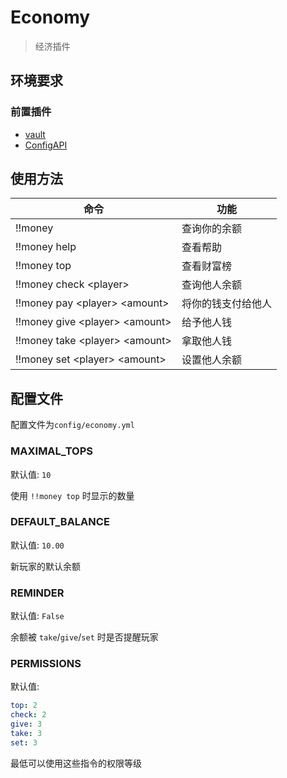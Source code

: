 <!-- markdownlint-disable-file MD033 -->
# Economy

> 经济插件

## 环境要求

### 前置插件

- [vault](https://github.com/AnzhiZhang/MCDReforgedPlugins/tree/master/Archive/vault)
- [ConfigAPI](https://github.com/MCDReforged/ConfigAPI)

## 使用方法

| 命令 | 功能 |
|---|---|
| !!money | 查询你的余额 |
| !!money help | 查看帮助 |
| !!money top | 查看财富榜 |
| !!money check \<player> | 查询他人余额 |
| !!money pay \<player> \<amount> | 将你的钱支付给他人 |
| !!money give \<player> \<amount> | 给予他人钱 |
| !!money take \<player> \<amount> | 拿取他人钱 |
| !!money set \<player> \<amount> | 设置他人余额 |

## 配置文件

配置文件为`config/economy.yml`

### MAXIMAL_TOPS

默认值: `10`

使用 `!!money top` 时显示的数量

### DEFAULT_BALANCE

默认值: `10.00`

新玩家的默认余额

### REMINDER

默认值: `False`

余额被 `take`/`give`/`set` 时是否提醒玩家

### PERMISSIONS

默认值:

```yaml
top: 2
check: 2
give: 3
take: 3
set: 3
```

最低可以使用这些指令的权限等级

